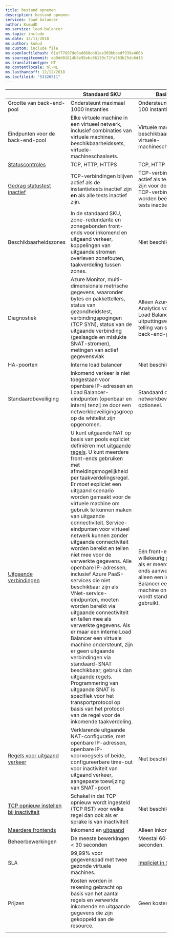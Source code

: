 ```yaml
---
title: bestand opnemen
description: bestand opnemen
services: load balancer
author: KumudD
ms.service: load-balancer
ms.topic: include
ms.date: 12/11/2018
ms.author: kumud
ms.custom: include file
ms.openlocfilehash: 61af77897de0ad860eb01ee309bbeedf939e466b
ms.sourcegitcommit: eb9dd01614b8e95ebc06139c72fa563b25dc6d13
ms.translationtype: HT
ms.contentlocale: nl-NL
ms.lasthandoff: 12/12/2018
ms.locfileid: "53326511"
---
```

| | Standaard SKU | Basis-SKU |
| --- | --- | --- |
| Grootte van back-end-pool | Ondersteunt maximaal 1000 instanties | Ondersteunt maximaal 100 instanties |
| Eindpunten voor de back-end-pool | Elke virtuele machine in een virtueel netwerk, inclusief combinaties van virtuele machines, beschikbaarheidssets, virtuele-machineschaalsets. | Virtuele machines in een beschikbaarheidsset of virtuele-machineschaalset. |
| [Statuscontroles](../articles/load-balancer/load-balancer-custom-probe-overview.md#types) | TCP, HTTP, HTTPS | TCP, HTTP |
| [Gedrag statustest inactief](../articles/load-balancer/load-balancer-custom-probe-overview.md#probedown) | TCP-verbindingen blijven actief als de instantietests inactief zijn __en__ als alle tests inactief zijn. | TCP-verbindingen blijven actief als tests inactief zijn voor de instantie. Alle TCP-verbindingen worden beëindigd als alle tests inactief zijn. |
| Beschikbaarheidszones | In de standaard SKU, zone-redundante en zonegebonden front-ends voor inkomend en uitgaand verkeer, koppelingen van uitgaande stromen overleven zonefouten, taakverdeling tussen zones. | Niet beschikbaar |
| Diagnostiek | Azure Monitor, multi-dimensionale metrische gegevens, waaronder bytes en pakkettellers, status van gezondheidstest, verbindingspogingen (TCP SYN), status van de uitgaande verbinding (geslaagde en mislukte SNAT-stromen), metingen van actief gegevensvlak | Alleen Azure Log Analytics voor openbare Load Balancer, SNAT-uitputtingswaarschuwing, telling van status van back-end-pool. |
| HA-poorten | Interne load balancer | Niet beschikbaar |
| Standaardbeveiliging | Inkomend verkeer is niet toegestaan voor openbare IP-adressen en Load Balancer-eindpunten (openbaar en intern) tenzij ze door een netwerkbeveiligingsgroep op de whitelist zijn opgenomen. | Standaard open, netwerkbeveiligingsgroep optioneel. |
| [Uitgaande verbindingen](../articles/load-balancer/load-balancer-outbound-connections.md) | U kunt uitgaande NAT op basis van pools expliciet definiëren met [uitgaande regels](../articles/load-balancer/load-balancer-outbound-rules-overview.md). U kunt meerdere front-ends gebruiken met afmeldingsmogelijkheid per taakverdelingsregel. Er _moet_ expliciet een uitgaand scenario worden gemaakt voor de virtuele machine om gebruik te kunnen maken van uitgaande connectiviteit.  Service-eindpunten voor virtueel netwerk kunnen zonder uitgaande connectiviteit worden bereikt en tellen niet mee voor de verwerkte gegevens.  Alle openbare IP-adressen, inclusief Azure PaaS-services die niet beschikbaar zijn als VNet-service-eindpunten, moeten worden bereikt via uitgaande connectiviteit en tellen mee als verwerkte gegevens. Als er maar een interne Load Balancer een virtuele machine ondersteunt, zijn er geen uitgaande verbindingen via standaard-SNAT beschikbaar; gebruik dan [uitgaande regels](../articles/load-balancer/load-balancer-outbound-rules-overview.md). Programmering van uitgaande SNAT is specifiek voor het transportprotocol op basis van het protocol van de regel voor de inkomende taakverdeling. | Eén front-end, willekeurig geselecteerd als er meerdere front-ends aanwezig zijn.  Als alleen een interne Load Balancer een virtuele machine ondersteunt, wordt standaard SNAT gebruikt. |
| [Regels voor uitgaand verkeer](../articles/load-balancer/load-balancer-outbound-rules-overview.md) | Verklarende uitgaande NAT-configuratie, met openbare IP-adressen, openbare IP-voorvoegsels of beide, configureerbare time-out voor inactiviteit van uitgaand verkeer, aangepaste toewijzing van SNAT-poort | Niet beschikbaar |
|  [TCP opnieuw instellen bij inactiviteit](../articles/load-balancer/load-balancer-tcp-reset.md) | Schakel in dat TCP opnieuw wordt ingesteld (TCP RST) voor welke regel dan ook als er sprake is van inactiviteit | Niet beschikbaar |
| [Meerdere frontends](../articles/load-balancer/load-balancer-multivip-overview.md) | Inkomend en [uitgaand](../articles/load-balancer/load-balancer-outbound-connections.md) | Alleen inkomend |
| Beheerbewerkingen | De meeste bewerkingen < 30 seconden | Meestal 60-90 seconden. |
| SLA | 99,99% voor gegevenspad met twee gezonde virtuele machines. | [Impliciet in SLA voor VM](https://azure.microsoft.com/support/legal/sla/virtual-machines/v1_0/). | 
| Prijzen | Kosten worden in rekening gebracht op basis van het aantal regels en verwerkte inkomende en uitgaande gegevens die zijn gekoppeld aan de resource.  | Geen kosten |
|  |  |  |
